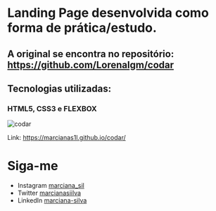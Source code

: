 # Landing Page desenvolvida como forma de prática/estudo. 
## A original se encontra no repositório: https://github.com/Lorenalgm/codar 

## Tecnologias utilizadas: 

### HTML5, CSS3 e FLEXBOX

![codar](design/codar.gif)

Link: https://marcianas1l.github.io/codar/

# Siga-me

* Instagram [marciana_sil](https://www.instagram.com/marciana_sil/)
* Twitter [marcianasiilva](https://twitter.com/marcianasiilva)
* LinkedIn [marciana-silva](https://www.linkedin.com/in/marciana-silva/)
